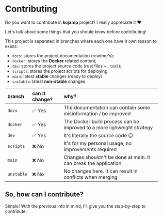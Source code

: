 Contributing
============

Do you want to contribute in **kojamp** project? I really appreciate
it ❤️

Let's talk about some things that you should know before
contributing!

This project is separated in branches where each one have it own
reason to exists:

- `docs`: stores the project documentation (readme's);
- `docker`: stores the **Docker** related content;
- `dev`: stores the project source code (rust files + `.toml`);
- `scripts`: stores the project scripts for deploying
- `main`: latest **stable** changes (ready to deploy)
- `unstable`: latest **non-stable** changes

<div align="center">

| branch     | can it change? | why?                                                                   |
| :--------- | :------------- | :--------------------------------------------------------------------- |
| `docs`     | ✅ Yes         | The documentation can contain some misinformation / be improved        |
| `docker`   | ✅ Yes         | The Docker build process can be improved to a more lighweight strategy |
| `dev`      | ✅ Yes         | It's literally the source code 😐                                      |
| `scripts`  | ❌ No          | It's for my personal usage, no improvements required                   |
| `main`     | ❌ No          | Changes shouldn't be done at main. It can break the application        |
| `unstable` | ❌ No          | No changes here. It can result in conflicts when merging               |

</div>

## So, how can I contribute?

Simple! With the previous info in mind, I'll give you the
step-by-step to contribute:
